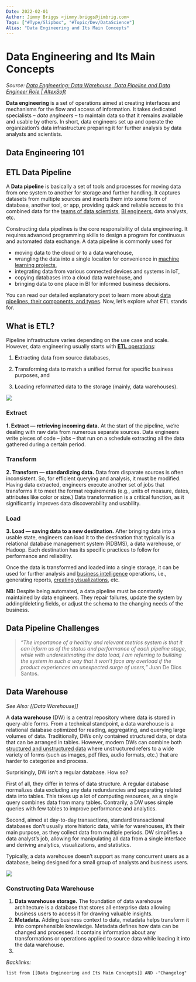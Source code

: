 ```yaml
---
Date: 2022-02-01
Author: Jimmy Briggs <jimmy.briggs@jimbrig.com>
Tags: ["#Type/Slipbox", "#Topic/Dev/DataScience"]
Alias: "Data Engineering and Its Main Concepts"
---
```


# Data Engineering and Its Main Concepts

*Source: [Data Engineering: Data Warehouse, Data Pipeline and Data Engineer Role | AltexSoft](https://www.altexsoft.com/blog/datascience/what-is-data-engineering-explaining-data-pipeline-data-warehouse-and-data-engineer-role/)*

**Data engineering** is a set of operations aimed at creating interfaces and mechanisms for the flow and access of information. It takes dedicated specialists – _data engineers_ – to maintain data so that it remains available and usable by others. In short, data engineers set up and operate the organization’s data infrastructure preparing it for further analysis by data analysts and scientists.

## Data Engineering 101

## ETL Data Pipeline

A **Data pipeline** is basically a set of tools and processes for moving data from one system to another for storage and further handling. It captures datasets from multiple sources and inserts them into some form of database, another tool, or app, providing quick and reliable access to this combined data for the [teams of data scientists](https://www.altexsoft.com/blog/datascience/how-to-structure-data-science-team-key-models-and-roles/), [BI engineers](https://www.altexsoft.com/blog/bi-developer-role-responsibilities-skills/), data analysts, etc.

Constructing data pipelines is the core responsibility of data engineering. It requires advanced programming skills to design a program for continuous and automated data exchange. A data pipeline is commonly used for

-   moving data to the cloud or to a data warehouse,
-   wrangling the data into a single location for convenience in [machine learning projects](https://www.altexsoft.com/blog/datascience/machine-learning-project-structure-stages-roles-and-tools/),
-   integrating data from various connected devices and systems in IoT,
-   copying databases into a cloud data warehouse, and
-   bringing data to one place in BI for informed business decisions.

You can read our detailed explanatory post to learn more about [data pipelines, their components, and types](https://www.altexsoft.com/blog/data-pipeline-components-and-types/). Now, let’s explore what ETL stands for.

## What is ETL?

Pipeline infrastructure varies depending on the use case and scale. However, data engineering usually starts with [**ETL** operations](https://www.altexsoft.com/blog/datascience/who-is-etl-developer-role-description-process-breakdown-responsibilities-and-skills/):

1. **E**xtracting data from source databases,

2. **T**ransforming data to match a unified format for specific business purposes, and

3. **L**oading reformatted data to the storage (mainly, data warehouses).


![](https://i.imgur.com/v6NlFUW.png)

### Extract

**1. Extract — retrieving incoming data.** At the start of the pipeline, we’re dealing with raw data from numerous separate sources. Data engineers write pieces of code – _jobs_ – that run on a schedule extracting all the data gathered during a certain period.


### Transform

**2. Transform — standardizing data.** Data from disparate sources is often inconsistent. So, for efficient querying and analysis, it must be modified. Having data extracted, engineers execute another set of jobs that transforms it to meet the format requirements (e.g., units of measure, dates, attributes like color or size.) Data transformation is a critical function, as it significantly improves data discoverability and usability.

### Load

**3. Load — saving data to a new destination.** After bringing data into a usable state, engineers can load it to the destination that typically is a relational database management system (RDBMS), a data warehouse, or Hadoop. Each destination has its specific practices to follow for performance and reliability.

Once the data is transformed and loaded into a single storage, it can be used for further analysis and [business intelligence](https://www.altexsoft.com/blog/business/complete-guide-to-business-intelligence-and-analytics-strategy-steps-processes-and-tools/) operations, i.e., generating reports, [creating visualizations](https://www.altexsoft.com/blog/data-visualization-tools-types-techniques/), etc.

**NB:** Despite being automated, a data pipeline must be constantly maintained by data engineers. They repair failures, update the system by adding/deleting fields, or adjust the schema to the changing needs of the business.

## Data Pipeline Challenges

> _“The importance of a healthy and relevant metrics system is that it can inform us of the status and performance of each pipeline stage, while with underestimating the data load, I am referring to building the system in such a way that it won’t face any overload if the product experiences an unexpected surge of users,”_ Juan De Dios Santos.

## Data Warehouse

*See Also: [[Data Warehouse]]*

A **data warehouse** (DW) is a central repository where data is stored in query-able forms. From a technical standpoint, a data warehouse is a relational database optimized for reading, aggregating, and querying large volumes of data. Traditionally, DWs only contained structured data, or data that can be arranged in tables. However, modern DWs can combine both [structured and unstructured data](https://www.altexsoft.com/blog/structured-unstructured-data/) where unstructured refers to a wide variety of forms (such as images, pdf files, audio formats, etc.) that are harder to categorize and process.

Surprisingly, DW isn’t a regular database. How so?

First of all, they differ in terms of data structure. A regular database normalizes data excluding any data redundancies and separating related data into tables. This takes up a lot of computing resources, as a single query combines data from many tables. Contrarily, a DW uses simple queries with few tables to improve performance and analytics.

Second, aimed at day-to-day transactions, standard transactional databases don’t usually store historic data, while for warehouses, it’s their main purpose, as they collect data from multiple periods. DW simplifies a data analyst’s job, allowing for manipulating all data from a single interface and deriving analytics, visualizations, and statistics.

Typically, a data warehouse doesn’t support as many concurrent users as a database, being designed for a small group of analysts and business users.

![](https://i.imgur.com/BhzINgi.png)

### Constructing Data Warehouse

1. **Data warehouse storage.** The foundation of data warehouse architecture is a database that stores all enterprise data allowing business users to access it for drawing valuable insights.
2. **Metadata.** Adding business context to data, metadata helps transform it into comprehensible knowledge. Metadata defines how data can be changed and processed. It contains information about any transformations or operations applied to source data while loading it into the data warehouse.
3. 


*Backlinks:*

```dataview
list from [[Data Engineering and Its Main Concepts]] AND -"Changelog"
```